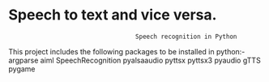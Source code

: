 # Speech to text and vice versa.
                                       Speech recognition in Python
                             
This project includes the following packages to be installed in python:-
argparse
aiml
SpeechRecognition
pyalsaaudio
pyttsx
pyttsx3
pyaudio
gTTS
pygame
